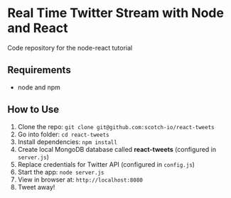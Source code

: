 # Real Time Twitter Stream with Node and React
Code repository for the node-react tutorial

## Requirements

- node and npm

## How to Use

1. Clone the repo: `git clone git@github.com:scotch-io/react-tweets`
2. Go into folder: `cd react-tweets`
3. Install dependencies: `npm install`
4. Create local MongoDB database called **react-tweets** (configured in `server.js`)
5. Replace credentials for Twitter API (configured in `config.js`)
6. Start the app: `node server.js`
7. View in browser at: `http://localhost:8080`
8. Tweet away!
